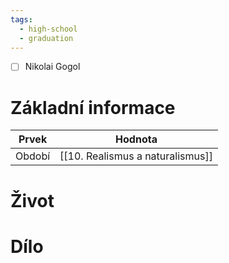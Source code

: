 ```yaml
---
tags:
  - high-school
  - graduation
---
```

- [ ] Nikolai Gogol
# Základní informace
| Prvek  | Hodnota                          |
| ------ | -------------------------------- |
| Období | [[10. Realismus a naturalismus]] |
# Život
# Dílo